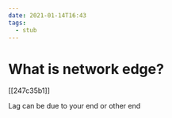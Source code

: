 ```yaml
---
date: 2021-01-14T16:43
tags: 
  - stub
---
```


# What is network edge?

[[247c35b1]]

Lag can be due to your end or other end
